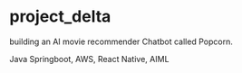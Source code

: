 # project_delta
building an AI movie recommender Chatbot called Popcorn.

Java Springboot, AWS, React Native, AIML
